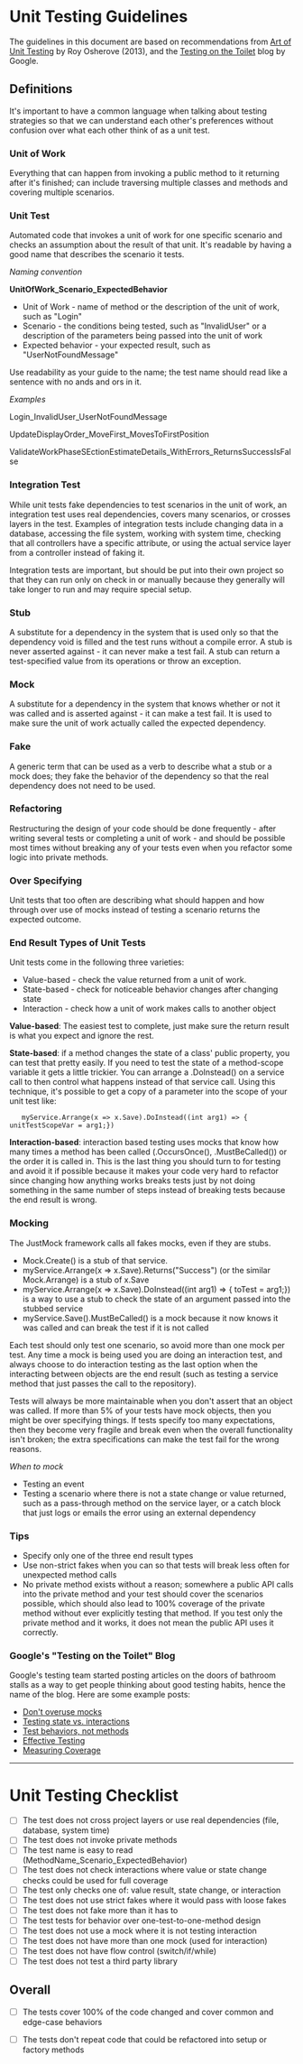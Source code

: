 # Unit Testing Guidelines #
The guidelines in this document are based on recommendations from [Art of Unit Testing](http://osmy.in/1Dpu9Nc "Art of Unit Testing") by Roy Osherove (2013), and the [Testing on the Toilet](http://osmy.in/1AjT0k0 "Testing on the Toilet") blog by Google.

## Definitions ##
It's important to have a common language when talking about testing strategies so that we can 
understand each other's preferences without confusion over what each other think of as a unit test.

### Unit of Work ###
Everything that can happen from invoking a public method to it returning after it's finished; can include 
traversing multiple classes and methods and covering multiple scenarios.

### Unit Test ###
Automated code that invokes a unit of work for one specific scenario and checks an assumption about 
the result of that unit. It's readable by having a good name that describes the scenario it tests.

*Naming convention*

**UnitOfWork\_Scenario\_ExpectedBehavior**

*	Unit of Work - name of method or the description of the unit of work, such as "Login"
*	Scenario - the conditions being tested, such as "InvalidUser" or a description of the parameters 
being passed into the unit of work
*	Expected behavior - your expected result, such as "UserNotFoundMessage"


Use readability as your guide to the name; the test name should read like a sentence with no ands and 
ors in it.

*Examples*

Login\_InvalidUser\_UserNotFoundMessage

UpdateDisplayOrder\_MoveFirst\_MovesToFirstPosition

ValidateWorkPhaseSEctionEstimateDetails\_WithErrors\_ReturnsSuccessIsFalse

### Integration Test ###
While unit tests fake dependencies to test scenarios in the unit of work, an integration test uses real 
dependencies, covers many scenarios, or crosses layers in the test. Examples of integration tests include 
changing data in a database, accessing the file system, working with system time, checking that all 
controllers have a specific attribute, or using the actual service layer from a controller instead of faking 
it.

Integration tests are important, but should be put into their own project so that they can run only on 
check in or manually because they generally will take longer to run and may require special setup.

### Stub ###
A substitute for a dependency in the system that is used only so that the dependency void is filled and 
the test runs without a compile error. A stub is never asserted against - it can never make a test fail. A 
stub can return a test-specified value from its operations or throw an exception.

### Mock ###
A substitute for a dependency in the system that knows whether or not it was called and is asserted 
against - it can make a test fail. It is used to make sure the unit of work actually called the expected 
dependency.

### Fake ###
A generic term that can be used as a verb to describe what a stub or a mock does; they fake the 
behavior of the dependency so that the real dependency does not need to be used.

### Refactoring ###
Restructuring the design of your code should be done frequently - after writing several tests or 
completing a unit of work - and should be possible most times without breaking any of your tests even 
when you refactor some logic into private methods.

### Over Specifying ###
Unit tests that too often are describing what should happen and how through over use of mocks instead 
of testing a scenario returns the expected outcome.

### End Result Types of Unit Tests ###
Unit tests come in the following three varieties:
*	Value-based - check the value returned from a unit of work. 
*	State-based - check for noticeable behavior changes after changing state
*	Interaction - check how a unit of work makes calls to another object


**Value-based**: The easiest test to complete, just make sure the return result is what you expect and 
ignore the rest.

**State-based**: if a method changes the state of a class' public property, you can test that pretty easily. If 
you need to test the state of a method-scope variable it gets a little trickier. You can arrange a 
.DoInstead() on a service call to then control what happens instead of that service call. Using this 
technique, it's possible to get a copy of a parameter into the scope of your unit test like:

       myService.Arrange(x => x.Save).DoInstead((int arg1) => { unitTestScopeVar = arg1;})

**Interaction-based**: interaction based testing uses mocks that know how many times a method has been 
called (.OccursOnce(), .MustBeCalled()) or the order it is called in. This is the last thing you should turn 
to for testing and avoid it if possible because it makes your code very hard to refactor since changing 
how anything works breaks tests just by not doing something in the same number of steps instead of 
breaking tests because the end result is wrong.

### Mocking ###
The JustMock framework calls all fakes mocks, even if they are stubs.

*	Mock.Create<IService>() is a stub of that service. 
*	myService.Arrange(x => x.Save).Returns("Success") (or the similar Mock.Arrange) is a stub of 
x.Save
*	myService.Arrange(x => x.Save).DoInstead((int arg1) => { toTest = arg1;}) is a way to use a stub 
to check the state of an argument passed into the stubbed service
*	myService.Save().MustBeCalled() is a mock because it now knows it was called and can break 
the test if it is not called

Each test should only test one scenario, so avoid more than one mock per test. Any time a mock is being 
used you are doing an interaction test, and always choose to do interaction testing as the last option 
when the interacting between objects are the end result (such as testing a service method that just 
passes the call to the repository).

Tests will always be more maintainable when you don't assert that an object was called. If more than 5% 
of your tests have mock objects, then you might be over specifying things. If tests specify too many 
expectations, then they become very fragile and break even when the overall functionality isn't broken; 
the extra specifications can make the test fail for the wrong reasons.

*When to mock*

*	Testing an event
*	Testing a scenario where there is not a state change or value returned, such as a pass-through 
method on the service layer, or a catch block that just logs or emails the error using an external 
dependency

### Tips ###
*	Specify only one of the three end result types
*	Use non-strict fakes when you can so that tests will break less often for unexpected method 
calls
*	No private method exists without a reason; somewhere a public API calls into the private 
method and your test should cover the scenarios possible, which should also lead to 100% 
coverage of the private method without ever explicitly testing that method. If you test only the 
private method and it works, it does not mean the public API uses it correctly.

### Google's "Testing on the Toilet" Blog ###
Google's testing team started posting articles on the doors of bathroom stalls as a way to get people 
thinking about good testing habits, hence the name of the blog. Here are some example posts:

*	[Don't overuse mocks](http://osmy.in/1F79VtI)
*	[Testing state vs. interactions](http://osmy.in/1vrIAd9)
*	[Test behaviors, not methods](http://osmy.in/1F7a5kT)
*	[Effective Testing](http://osmy.in/1zSEr7j)
*	[Measuring Coverage](http://osmy.in/1FIkBMM)

--------------
# Unit Testing Checklist #
- [ ] The test does not cross project layers or use real dependencies 
(file, database, system time)
- [ ] The test does not invoke private methods
- [ ] The test name is easy to read 
(MethodName\_Scenario\_ExpectedBehavior)
- [ ] The test does not check interactions where value or state change 
checks could be used for full coverage
- [ ] The test only checks one of: value result, state change, or 
interaction
- [ ] The test does not use strict fakes where it would pass with loose 
fakes
- [ ] The test does not fake more than it has to
- [ ] The test tests for behavior over one-test-to-one-method design
- [ ] The test does not use a mock where it is not testing interaction
- [ ] The test does not have more than one mock (used for interaction)
- [ ] The test does not have flow control (switch/if/while)
- [ ] The test does not test a third party library

## Overall ##

- [ ] The tests cover 100% of the code changed and cover common and 
edge-case behaviors
- [ ] The tests don't repeat code that could be refactored into setup or 
factory methods

